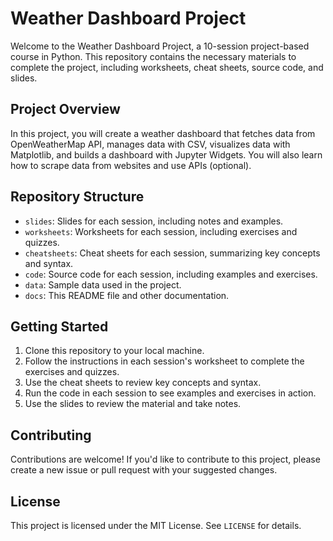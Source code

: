 # Weather Dashboard Project

Welcome to the Weather Dashboard Project, a 10-session project-based course in Python. This repository contains the necessary materials to complete the project, including worksheets, cheat sheets, source code, and slides.

## Project Overview

In this project, you will create a weather dashboard that fetches data from OpenWeatherMap API, manages data with CSV, visualizes data with Matplotlib, and builds a dashboard with Jupyter Widgets. You will also learn how to scrape data from websites and use APIs (optional).

## Repository Structure

* `slides`: Slides for each session, including notes and examples.
* `worksheets`: Worksheets for each session, including exercises and quizzes.
* `cheatsheets`: Cheat sheets for each session, summarizing key concepts and syntax.
* `code`: Source code for each session, including examples and exercises.
* `data`: Sample data used in the project.
* `docs`: This README file and other documentation.

## Getting Started

1. Clone this repository to your local machine.
2. Follow the instructions in each session's worksheet to complete the exercises and quizzes.
3. Use the cheat sheets to review key concepts and syntax.
4. Run the code in each session to see examples and exercises in action.
5. Use the slides to review the material and take notes.

## Contributing

Contributions are welcome! If you'd like to contribute to this project, please create a new issue or pull request with your suggested changes.

## License

This project is licensed under the MIT License. See `LICENSE` for details.

